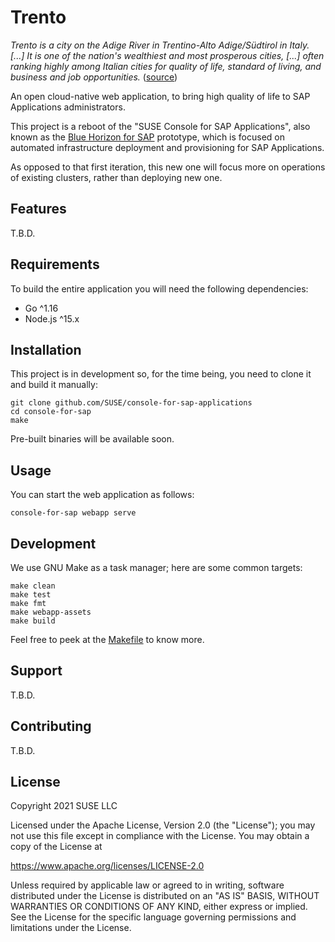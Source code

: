 # Trento

_Trento is a city on the Adige River in Trentino-Alto Adige/Südtirol in Italy. [...] It is one of the nation's wealthiest and most prosperous cities, [...] often ranking highly among Italian cities for quality of life, standard of living, and business and job opportunities._ ([source](https://en.wikipedia.org/wiki/Trento))

An open cloud-native web application, to bring high quality of life to SAP Applications administrators.

This project is a reboot of the "SUSE Console for SAP Applications", also known as the [Blue Horizon for SAP](https://github.com/SUSE/blue-horizon-for-sap) prototype, which is focused on automated infrastructure deployment and provisioning for SAP Applications.

As opposed to that first iteration, this new one will focus more on operations of existing clusters, rather than deploying new one.

## Features

T.B.D.

## Requirements

To build the entire application you will need the following dependencies:

- Go ^1.16
- Node.js ^15.x

## Installation

This project is in development so, for the time being, you need to clone it and build it manually: 

```shell
git clone github.com/SUSE/console-for-sap-applications
cd console-for-sap
make
```

Pre-built binaries will be available soon.

## Usage

You can start the web application as follows:

```shell
console-for-sap webapp serve
```

## Development

We use GNU Make as a task manager; here are some common targets:
```shell
make clean
make test
make fmt
make webapp-assets
make build
```

Feel free to peek at the [Makefile](Makefile) to know more.

## Support

T.B.D.

## Contributing

T.B.D.

## License

Copyright 2021 SUSE LLC

Licensed under the Apache License, Version 2.0 (the "License"); you may not use this file except in compliance with the License. You may obtain a copy of the License at

https://www.apache.org/licenses/LICENSE-2.0

Unless required by applicable law or agreed to in writing, software distributed under the License is distributed on an "AS IS" BASIS, WITHOUT WARRANTIES OR CONDITIONS OF ANY KIND, either express or implied. See the License for the specific language governing permissions and limitations under the License.
